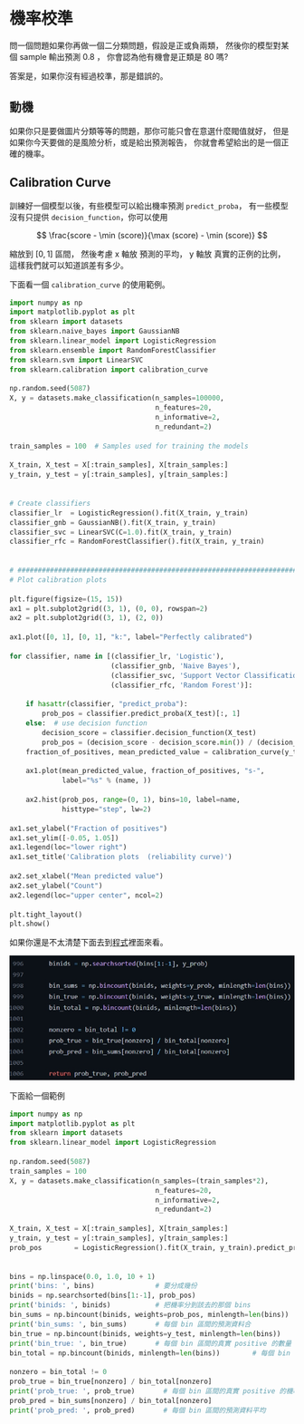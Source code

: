 <script src="https://cdn.mathjax.org/mathjax/latest/MathJax.js?config=TeX-AMS-MML_HTMLorMML" type="text/javascript"></script>
<script type="text/x-mathjax-config">
MathJax.Hub.Config({
    tex2jax: {
    inlineMath: [ ["$","$"], ["\(","\)"] ],
    processEscapes: true
    }
});
</script>



# 機率校準

問一個問題如果你再做一個二分類問題，假設是正或負兩類，
然後你的模型對某個 sample 輸出預測 $0.8$ ，
你會認為他有機會是正類是 $80%$ 嗎?


答案是，如果你沒有經過校準，那是錯誤的。

## 動機

如果你只是要做圖片分類等等的問題，那你可能只會在意選什麼閥值就好，
但是如果你今天要做的是風險分析，或是給出預測報告，
你就會希望給出的是一個正確的機率。



## Calibration Curve

訓練好一個模型以後，有些模型可以給出機率預測 ``predict_proba``，
有一些模型沒有只提供 ``decision_function``，你可以使用

$$
\frac{score - \min (score)}{\max (score) - \min (score)}
$$

縮放到 $[0, 1]$ 區間，
然後考慮 x 軸放 預測的平均， y 軸放 真實的正例的比例，
這樣我們就可以知道誤差有多少。


下面看一個 ``calibration_curve`` 的使用範例。



```python 
import numpy as np
import matplotlib.pyplot as plt
from sklearn import datasets
from sklearn.naive_bayes import GaussianNB
from sklearn.linear_model import LogisticRegression
from sklearn.ensemble import RandomForestClassifier
from sklearn.svm import LinearSVC
from sklearn.calibration import calibration_curve

np.random.seed(5087)
X, y = datasets.make_classification(n_samples=100000, 
                                    n_features=20,
                                    n_informative=2, 
                                    n_redundant=2)

train_samples = 100  # Samples used for training the models

X_train, X_test = X[:train_samples], X[train_samples:]
y_train, y_test = y[:train_samples], y[train_samples:]


# Create classifiers
classifier_lr  = LogisticRegression().fit(X_train, y_train)
classifier_gnb = GaussianNB().fit(X_train, y_train)
classifier_svc = LinearSVC(C=1.0).fit(X_train, y_train)
classifier_rfc = RandomForestClassifier().fit(X_train, y_train)


# #############################################################################
# Plot calibration plots

plt.figure(figsize=(15, 15))
ax1 = plt.subplot2grid((3, 1), (0, 0), rowspan=2)
ax2 = plt.subplot2grid((3, 1), (2, 0))

ax1.plot([0, 1], [0, 1], "k:", label="Perfectly calibrated")

for classifier, name in [(classifier_lr, 'Logistic'),
                         (classifier_gnb, 'Naive Bayes'),
                         (classifier_svc, 'Support Vector Classification'),
                         (classifier_rfc, 'Random Forest')]:
    
    if hasattr(classifier, "predict_proba"):
        prob_pos = classifier.predict_proba(X_test)[:, 1]
    else:  # use decision function
        decision_score = classifier.decision_function(X_test)
        prob_pos = (decision_score - decision_score.min()) / (decision_score.max() - decision_score.min())
    fraction_of_positives, mean_predicted_value = calibration_curve(y_test, prob_pos, n_bins=10)

    ax1.plot(mean_predicted_value, fraction_of_positives, "s-",
             label="%s" % (name, ))

    ax2.hist(prob_pos, range=(0, 1), bins=10, label=name,
             histtype="step", lw=2)

ax1.set_ylabel("Fraction of positives")
ax1.set_ylim([-0.05, 1.05])
ax1.legend(loc="lower right")
ax1.set_title('Calibration plots  (reliability curve)')

ax2.set_xlabel("Mean predicted value")
ax2.set_ylabel("Count")
ax2.legend(loc="upper center", ncol=2)

plt.tight_layout()
plt.show()

```


如果你還是不太清楚下面去到[程式](https://github.com/scikit-learn/scikit-learn/blob/f3f51f9b6/sklearn/calibration.py#L873)裡面來看。


![calibration curve](../../images/scikit-learn_calibration.jpg)


下面給一個範例



```python 
import numpy as np
import matplotlib.pyplot as plt
from sklearn import datasets
from sklearn.linear_model import LogisticRegression

np.random.seed(5087)
train_samples = 100
X, y = datasets.make_classification(n_samples=(train_samples*2), 
                                    n_features=20,
                                    n_informative=2, 
                                    n_redundant=2)

X_train, X_test = X[:train_samples], X[train_samples:]
y_train, y_test = y[:train_samples], y[train_samples:]
prob_pos        = LogisticRegression().fit(X_train, y_train).predict_proba(X_test)[:, 1]


bins = np.linspace(0.0, 1.0, 10 + 1)     
print('bins: ', bins)               # 要分成幾份
binids = np.searchsorted(bins[1:-1], prob_pos)     
print('binids: ', binids)           # 把機率分到該去的那個 bins
bin_sums = np.bincount(binids, weights=prob_pos, minlength=len(bins))  
print('bin_sums: ', bin_sums)       # 每個 bin 區間的預測資料合
bin_true = np.bincount(binids, weights=y_test, minlength=len(bins))     
print('bin_true: ', bin_true)       # 每個 bin 區間的真實 positive 的數量
bin_total = np.bincount(binids, minlength=len(bins))        # 每個 bin 裡面有多少 data

nonzero = bin_total != 0
prob_true = bin_true[nonzero] / bin_total[nonzero]
print('prob_true: ', prob_true)       # 每個 bin 區間的真實 positive 的機率
prob_pred = bin_sums[nonzero] / bin_total[nonzero]
print('prob_pred: ', prob_pred)       # 每個 bin 區間的預測資料平均


```
